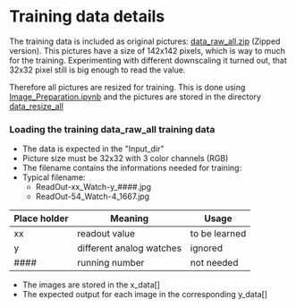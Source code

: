 # Training data details

The training data is included as original pictures: [data_raw_all.zip](data_raw_all.zip) (Zipped version). This pictures have a size of 142x142 pixels, which is way to much for the training. Experimenting with different downscaling it turned out, that 32x32 pixel still is big enough to read the value.

Therefore all pictures are resized for training. This is done using [Image_Preparation.ipynb](Image_Preparation.ipynb) and the pictures are stored in the directory [data_resize_all](data_resize_all)

### Loading the training data_raw_all training data
* The data is expected in the "Input_dir"
* Picture size must be 32x32 with 3 color channels (RGB)
* The filename contains the informations needed for training:
* Typical filename:
  *  ReadOut-xx_Watch-y_####.jpg
  *  ReadOut-54_Watch-4_1667.jpg

| Place holder | 	Meaning  |	Usage |
|--------------|-------------|--------|
| xx |	readout value |	to be learned
| y |	different analog watches |	ignored
| #### |	running number |	not needed|

* The images are stored in the x_data[]
* The expected output for each image in the corresponding y_data[]

